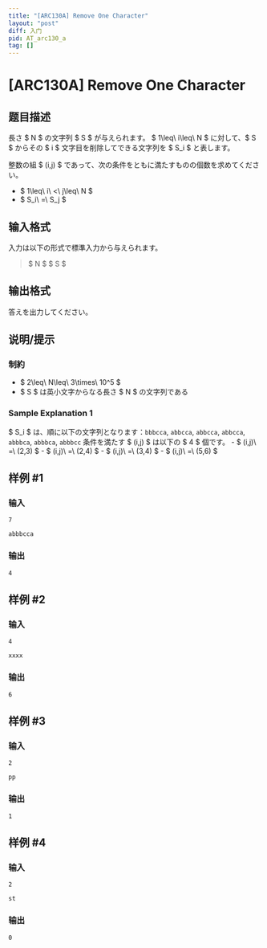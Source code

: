```yaml
---
title: "[ARC130A] Remove One Character"
layout: "post"
diff: 入门
pid: AT_arc130_a
tag: []
---
```


# [ARC130A] Remove One Character

## 题目描述

[problemUrl]: https://atcoder.jp/contests/arc130/tasks/arc130_a

長さ $ N $ の文字列 $ S $ が与えられます。 $ 1\leq\ i\leq\ N $ に対して、$ S $ からその $ i $ 文字目を削除してできる文字列を $ S_i $ と表します。

整数の組 $ (i,j) $ であって、次の条件をともに満たすものの個数を求めてください。

- $ 1\leq\ i\ <\ j\leq\ N $
- $ S_i\ =\ S_j $

## 输入格式

入力は以下の形式で標準入力から与えられます。

> $ N $ $ S $

## 输出格式

答えを出力してください。

## 说明/提示

### 制約

- $ 2\leq\ N\leq\ 3\times\ 10^5 $
- $ S $ は英小文字からなる長さ $ N $ の文字列である

### Sample Explanation 1

$ S_i $ は、順に以下の文字列となります：`bbbcca`, `abbcca`, `abbcca`, `abbcca`, `abbbca`, `abbbca`, `abbbcc` 条件を満たす $ (i,j) $ は以下の $ 4 $ 個です。 - $ (i,j)\ =\ (2,3) $ - $ (i,j)\ =\ (2,4) $ - $ (i,j)\ =\ (3,4) $ - $ (i,j)\ =\ (5,6) $

## 样例 #1

### 输入

```
7
abbbcca
```

### 输出

```
4
```

## 样例 #2

### 输入

```
4
xxxx
```

### 输出

```
6
```

## 样例 #3

### 输入

```
2
pp
```

### 输出

```
1
```

## 样例 #4

### 输入

```
2
st
```

### 输出

```
0
```

